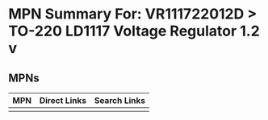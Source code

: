 



# MPN Summary For: VR111722012D > TO-220 LD1117 Voltage Regulator 1.2 v

## MPNs
  

|MPN|Direct Links|Search Links|
| :--- | :--- | :--- |
||||
